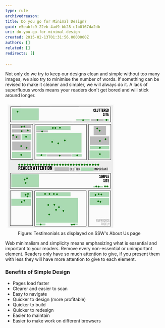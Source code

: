 ```yaml
---
type: rule
archivedreason: 
title: Do you go for Minimal Design?
guid: e5eabfc9-22eb-4ad9-bb28-c1b0167da2db
uri: do-you-go-for-minimal-design
created: 2015-02-13T01:31:56.0000000Z
authors: []
related: []
redirects: []

---
```


Not only do we try to keep our designs clean and simple without too many images,          we also try to minimise the number of words. If something can be revised to make          it cleaner and simpler, we will always do it. A lack of superfluous words means          your readers don't get bored and will stick around longer.

<!--endintro-->


<dl class="image"><dt><img src="../../assets/MinimalDesignImage.jpg" alt="" style="margin:5px;"></dt><dd>Figure: Testimonials as displayed on SSW's About Us page</dd></dl>
Web minimalism and simplicity means emphasizing what is essential and important           to your readers. Remove every non-essential or unimportant element. Readers only           have so much attention to give, if you present them with less they will have more           attention to give to each element.

### Benefits of Simple Design

* Pages load faster
* Clearer and easier to scan
* Easy to navigate
* Quicker to design (more profitable)
* Quicker to build
* Quicker to redesign
* Easier to maintain
* Easier to make work on different browsers
